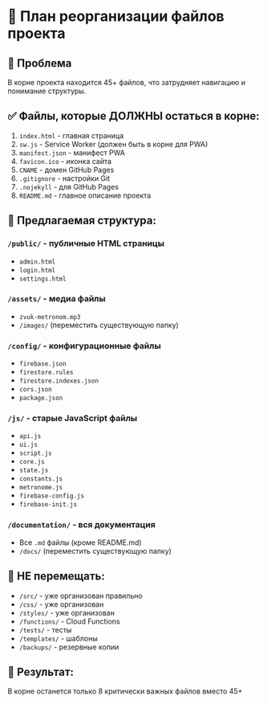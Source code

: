 # 📂 План реорганизации файлов проекта

## 🔴 Проблема
В корне проекта находится 45+ файлов, что затрудняет навигацию и понимание структуры.

## ✅ Файлы, которые ДОЛЖНЫ остаться в корне:
1. `index.html` - главная страница
2. `sw.js` - Service Worker (должен быть в корне для PWA)
3. `manifest.json` - манифест PWA
4. `favicon.ico` - иконка сайта
5. `CNAME` - домен GitHub Pages
6. `.gitignore` - настройки Git
7. `.nojekyll` - для GitHub Pages
8. `README.md` - главное описание проекта

## 📁 Предлагаемая структура:

### `/public/` - публичные HTML страницы
- `admin.html`
- `login.html`
- `settings.html`

### `/assets/` - медиа файлы
- `zvuk-metronom.mp3`
- `/images/` (переместить существующую папку)

### `/config/` - конфигурационные файлы
- `firebase.json`
- `firestore.rules`
- `firestore.indexes.json`
- `cors.json`
- `package.json`

### `/js/` - старые JavaScript файлы
- `api.js`
- `ui.js`
- `script.js`
- `core.js`
- `state.js`
- `constants.js`
- `metronome.js`
- `firebase-config.js`
- `firebase-init.js`

### `/documentation/` - вся документация
- Все `.md` файлы (кроме README.md)
- `/docs/` (переместить существующую папку)

## 🚫 НЕ перемещать:
- `/src/` - уже организован правильно
- `/css/` - уже организован
- `/styles/` - уже организован
- `/functions/` - Cloud Functions
- `/tests/` - тесты
- `/templates/` - шаблоны
- `/backups/` - резервные копии

## 🎯 Результат:
В корне останется только 8 критически важных файлов вместо 45+